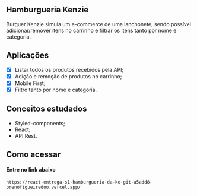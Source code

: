 ## Hamburgueria Kenzie

Burguer Kenzie simula um e-commerce de uma lanchonete, sendo possível adicionar/remover itens no carrinho e filtrar os itens tanto por nome e categoria.

## Aplicações
- [X] Listar todos os produtos recebidos pela API;
- [X] Adição e remoção de produtos no carrinho;
- [X] Mobile First;
- [X] Filtro tanto por nome e categoria.

## Conceitos estudados

- Styled-components;
- React;
- API Rest.

## Como acessar

#### Entre no link abaixo

```
https://react-entrega-s1-hamburgueria-da-ke-git-a5add8-brenofigueiredoo.vercel.app/
```
